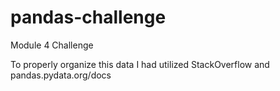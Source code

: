 # pandas-challenge
Module 4 Challenge

To properly organize this data I had utilized StackOverflow and pandas.pydata.org/docs